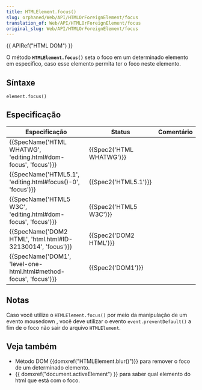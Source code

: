 ```yaml
---
title: HTMLElement.focus()
slug: orphaned/Web/API/HTMLOrForeignElement/focus
translation_of: Web/API/HTMLOrForeignElement/focus
original_slug: Web/API/HTMLOrForeignElement/focus
---
```

{{ APIRef("HTML DOM") }}

O método **`HTMLElement.focus()`** seta o foco em um determinado elemento em especifico, caso esse elemento permita ter o foco neste elemento.

## Síntaxe

```
element.focus()
```

## Especificação

| Especificação                                                                            | Status                           | Comentário |
| ---------------------------------------------------------------------------------------- | -------------------------------- | ---------- |
| {{SpecName('HTML WHATWG', 'editing.html#dom-focus', 'focus')}}     | {{Spec2('HTML WHATWG')}} |            |
| {{SpecName('HTML5.1', 'editing.html#focus()-0', 'focus')}}             | {{Spec2('HTML5.1')}}     |            |
| {{SpecName('HTML5 W3C', 'editing.html#dom-focus', 'focus')}}         | {{Spec2('HTML5 W3C')}}     |            |
| {{SpecName('DOM2 HTML', 'html.html#ID-32130014', 'focus')}}         | {{Spec2('DOM2 HTML')}}     |            |
| {{SpecName('DOM1', 'level-one-html.html#method-focus', 'focus')}} | {{Spec2('DOM1')}}         |            |

## Notas

Caso você utilize o `HTMLElement.focus()` por meio da manipulação de um evento mousedown , você deve utilizar o evento `event.preventDefault()` a fim de o foco não sair do arquivo `HTMLElement`.

## Veja também

- Método DOM {{domxref("HTMLElement.blur()")}} para remover o foco de um determinado elemento.
- {{ domxref("document.activeElement") }} para saber qual elemento do html que está com o foco.
